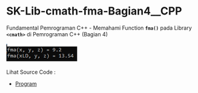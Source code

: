# SK-Lib-cmath-fma-Bagian4__CPP
Fundamental Pemrograman C++ - Memahami Function <code><b>fma()</b></code> pada Library <code><b>&lt;cmath></b></code> di Pemrograman C++ (Bagian 4)<br><br>
<img src="https://github.com/RizkyKhapidsyah/SK-Lib-cmath-fma-Bagian4__CPP/blob/master/SK-Lib-cmath-fma-Bagian4__CPP/result/001.PNG"><br><br>
Lihat Source Code : <br>
- <a href="https://github.com/RizkyKhapidsyah/SK-Lib-cmath-fma-Bagian4__CPP/blob/master/SK-Lib-cmath-fma-Bagian4__CPP/Source.cpp">Program</a>
